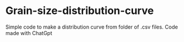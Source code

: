 # Grain-size-distribution-curve
Simple code to make a distribution curve from folder of .csv files.
Code made with ChatGpt
